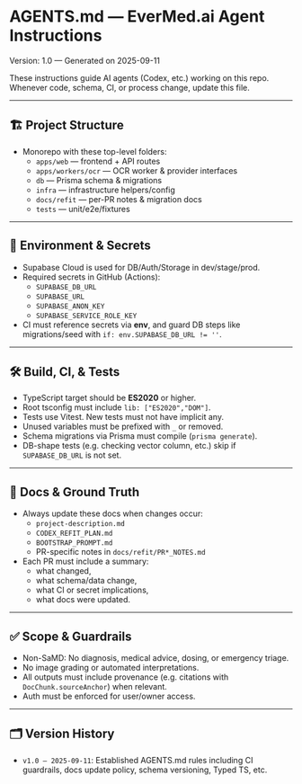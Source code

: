 # AGENTS.md — EverMed.ai Agent Instructions

Version: 1.0 — Generated on 2025-09-11

These instructions guide AI agents (Codex, etc.) working on this repo.  
Whenever code, schema, CI, or process change, update this file.

---

## 🏗 Project Structure

- Monorepo with these top-level folders:
  - `apps/web` — frontend + API routes  
  - `apps/workers/ocr` — OCR worker & provider interfaces  
  - `db` — Prisma schema & migrations  
  - `infra` — infrastructure helpers/config  
  - `docs/refit` — per-PR notes & migration docs  
  - `tests` — unit/e2e/fixtures  

---

## 🔧 Environment & Secrets

- Supabase Cloud is used for DB/Auth/Storage in dev/stage/prod.  
- Required secrets in GitHub (Actions):
  - `SUPABASE_DB_URL`  
  - `SUPABASE_URL`  
  - `SUPABASE_ANON_KEY`  
  - `SUPABASE_SERVICE_ROLE_KEY`  
- CI must reference secrets via **env**, and guard DB steps like migrations/seed with `if: env.SUPABASE_DB_URL != ''`.

---

## 🛠 Build, CI, & Tests

- TypeScript target should be **ES2020** or higher.  
- Root tsconfig must include `lib: ["ES2020","DOM"]`.  
- Tests use Vitest. New tests must not have implicit any.  
- Unused variables must be prefixed with `_` or removed.  
- Schema migrations via Prisma must compile (`prisma generate`).  
- DB-shape tests (e.g. checking vector column, etc.) skip if `SUPABASE_DB_URL` is not set.

---

## 📝 Docs & Ground Truth

- Always update these docs when changes occur:
  - `project-description.md`  
  - `CODEX_REFIT_PLAN.md`  
  - `BOOTSTRAP_PROMPT.md`  
  - PR-specific notes in `docs/refit/PR*_NOTES.md`  
- Each PR must include a summary:
  - what changed,  
  - what schema/data change,  
  - what CI or secret implications,  
  - what docs were updated.

---

## ✅ Scope & Guardrails

- Non-SaMD: No diagnosis, medical advice, dosing, or emergency triage.  
- No image grading or automated interpretations.  
- All outputs must include provenance (e.g. citations with `DocChunk.sourceAnchor`) when relevant.  
- Auth must be enforced for user/owner access.

---

## 🗂 Version History

- `v1.0 — 2025-09-11`: Established AGENTS.md rules including CI guardrails, docs update policy, schema versioning, Typed TS, etc.